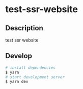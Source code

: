 # test-ssr-website

## Description

test ssr website

## Develop

```bash
# install dependencies
$ yarn
# start development server
$ yarn dev
```